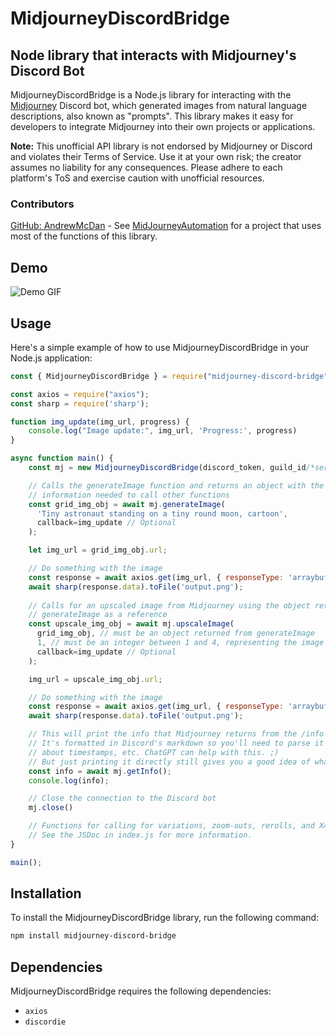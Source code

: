 # MidjourneyDiscordBridge

## Node library that interacts with Midjourney's Discord Bot

MidjourneyDiscordBridge is a Node.js library for interacting with the [Midjourney](https://www.midjourney.com) Discord bot, which generated images from natural language descriptions, also known as "prompts". This library makes it easy for developers to integrate Midjourney into their own projects or applications.

**Note:** This unofficial API library is not endorsed by Midjourney or Discord and violates their Terms of Service. Use it at your own risk; the creator assumes no liability for any consequences. Please adhere to each platform's ToS and exercise caution with unofficial resources.

### Contributors

[GitHub: AndrewMcDan](https://github.com/andrewmcdan) - See [MidJourneyAutomation](https://github.com/andrewmcdan/MidJourneyAutomation) for a project that uses most of the functions of this library.

## Demo

![Demo GIF](https://user-images.githubusercontent.com/18037362/236650796-afaefb1f-af36-4185-a1f9-29f7106c39e2.gif)

## Usage

Here's a simple example of how to use MidjourneyDiscordBridge in your Node.js application:

```javascript
const { MidjourneyDiscordBridge } = require("midjourney-discord-bridge");

const axios = require("axios");
const sharp = require('sharp');

function img_update(img_url, progress) {
    console.log("Image update:", img_url, 'Progress:', progress)
}

async function main() {
    const mj = new MidjourneyDiscordBridge(discord_token, guild_id/*server ID*/, channel_id, timeout);

    // Calls the generateImage function and returns an object with the image url and other 
    // information needed to call other functions
    const grid_img_obj = await mj.generateImage(
      'Tiny astronaut standing on a tiny round moon, cartoon',
      callback=img_update // Optional
    );

    let img_url = grid_img_obj.url;

    // Do something with the image
    const response = await axios.get(img_url, { responseType: 'arraybuffer' });
    await sharp(response.data).toFile('output.png');
    
    // Calls for an upscaled image from Midjourney using the object returned from 
    // generateImage as a reference
    const upscale_img_obj = await mj.upscaleImage(
      grid_img_obj, // must be an object returned from generateImage
      1, // must be an integer between 1 and 4, representing the image to upscale
      callback=img_update // Optional
    );

    img_url = upscale_img_obj.url;

    // Do something with the image
    const response = await axios.get(img_url, { responseType: 'arraybuffer' });
    await sharp(response.data).toFile('output.png');

    // This will print the info that Midjourney returns from the /info command.
    // It's formatted in Discord's markdown so you'll need to parse it to get useful information
    // about timestamps, etc. ChatGPT can help with this. ;)
    // But just printing it directly still gives you a good idea of what's going on.
    const info = await mj.getInfo();
    console.log(info); 

    // Close the connection to the Discord bot
    mj.close()

    // Functions for calling for variations, zoom-outs, rerolls, and X4 upscales are also available.
    // See the JSDoc in index.js for more information. 
}

main();
```

## Installation

To install the MidjourneyDiscordBridge library, run the following command:

```bash
npm install midjourney-discord-bridge
```

## Dependencies

MidjourneyDiscordBridge requires the following dependencies:

- `axios`
- `discordie`

